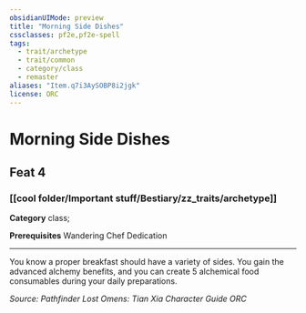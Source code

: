 ```yaml
---
obsidianUIMode: preview
title: "Morning Side Dishes"
cssclasses: pf2e,pf2e-spell
tags:
  - trait/archetype
  - trait/common
  - category/class
  - remaster
aliases: "Item.q7i3AySOBP8i2jgk"
license: ORC
---
```

# Morning Side Dishes
## Feat 4
### [[cool folder/Important stuff/Bestiary/zz_traits/archetype]]

**Category** class; 



**Prerequisites** Wandering Chef Dedication
* * *
You know a proper breakfast should have a variety of sides. You gain the advanced alchemy benefits, and you can create 5 alchemical food consumables during your daily preparations.

*Source: Pathfinder Lost Omens: Tian Xia Character Guide*
*ORC*
